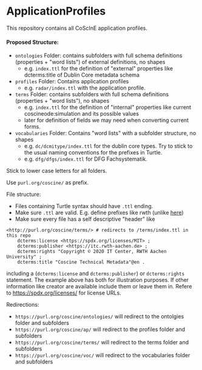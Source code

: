 # ApplicationProfiles

This repository contains all CoScInE application profiles.

#### Proposed Structure:
- `ontologies` Folder:  contains subfolders with full schema definitions (properties + "word lists") of external definitions, no shapes
  - e.g. `index.ttl` for the definition of "external" properties like dcterms:title of Dublin Core metadata schema
- `profiles` Folder: Contains application profiles
  - e.g. `radar/index.ttl` with the application profile.
- `terms` Folder:  contains subfolders with full schema definitions (properties + "word lists"), no shapes
  - e.g. `index.ttl` for the definition of "internal" properties like current coscineode:simulation and its possible values
  - later for definition of fields we may need when converting current forms.
- `vocabularies` Folder: Contains "word lists" with a subfolder structure, no shapes
  - e.g. `dc/dcmitype/index.ttl` for the dublin core types. Try to stick to the usual naming conventions for the prefixes in Turtle.
  - e.g. `dfg/dfgs/index.ttl` for  DFG Fachsystematik.


Stick to lower case letters for all folders.

Use `purl.org/coscine/` as prefix.

File structure:
- Files containing Turtle syntax should have `.ttl` ending.
- Make sure `.ttl` are valid. E.g. define prefixes like rwth (unlike [here](https://git.rwth-aachen.de/coscine/applicationprofiles/blob/b1acec31d467692063b2e59e24cdec133a85c4ab/Vocabularies/PublishMetadata/PublishMetadata.rdf))
- Make sure every file has a self descriptive "header" like 
```ttl
<http://purl.org/coscine/terms/> # redirects to /terms/index.ttl in this repo
    dcterms:license <https://spdx.org/licenses/MIT> ;
    dcterms:publisher <https://itc.rwth-aachen.de> ;
    dcterms:rights "Copyright © 2020 IT Center, RWTH Aachen University" ;
    dcterms:title "Coscine Technical Metadata"@en .
```
including a (`dcterms:license` and `dcterms:publisher`) or `dcterms:rights` statement. The example above has both for illustration purposes. If other information like creator are available include them or leave them in. Refere to https://spdx.org/licenses/ for license URLs.

Redirections:
- `https://purl.org/coscine/ontologies/` will redirect to the ontolgies folder and subfolders
- `https://purl.org/coscine/ap/` will redirect to the profiles folder and subfolders
- `https://purl.org/coscine/terms/` will redirect to the terms folder and subfolders
- `https://purl.org/coscine/voc/` will redirect to the vocabularies folder and subfolders

